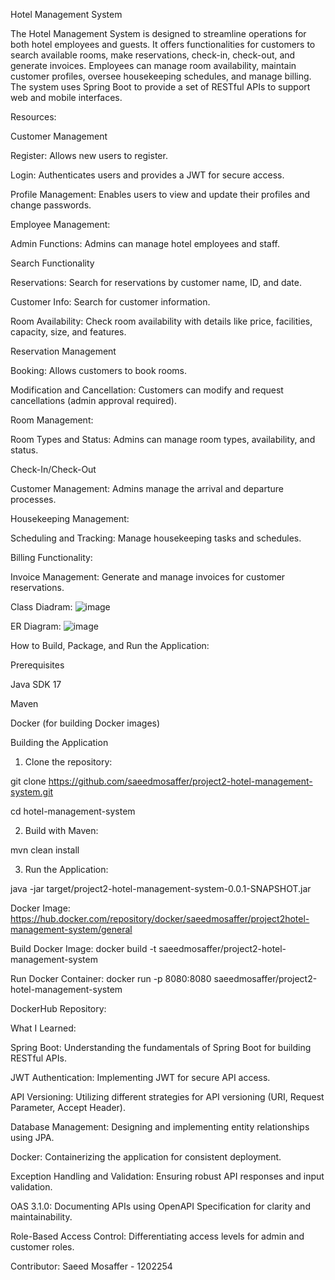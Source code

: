 Hotel Management System

The Hotel Management System is designed to streamline operations for both hotel employees and guests. It offers functionalities for customers to search available rooms, make reservations, check-in, check-out, and generate invoices. Employees can manage room availability, maintain customer profiles, oversee housekeeping schedules, and manage billing. The system uses Spring Boot to provide a set of RESTful APIs to support web and mobile interfaces.

Resources:

Customer Management

Register: Allows new users to register.

Login: Authenticates users and provides a JWT for secure access.

Profile Management: Enables users to view and update their profiles and change passwords.

Employee Management:

Admin Functions: Admins can manage hotel employees and staff.

Search Functionality

Reservations: Search for reservations by customer name, ID, and date.

Customer Info: Search for customer information.

Room Availability: Check room availability with details like price, facilities, capacity, size, and features.

Reservation Management

Booking: Allows customers to book rooms.

Modification and Cancellation: Customers can modify and request cancellations (admin approval required).

Room Management:

Room Types and Status: Admins can manage room types, availability, and status.

Check-In/Check-Out

Customer Management: Admins manage the arrival and departure processes.

Housekeeping Management:

Scheduling and Tracking: Manage housekeeping tasks and schedules.

Billing Functionality:

Invoice Management: Generate and manage invoices for customer reservations.

Class Diadram: 
![image](https://github.com/saeedmosaffer/project2-hotel-management-system/assets/132621749/dd25b4c4-b326-4d40-be23-35edc6f69e52)

ER Diagram:
![image](https://github.com/saeedmosaffer/project2-hotel-management-system/assets/132621749/b7c13ad9-12aa-4866-9346-0a2610d38519)


How to Build, Package, and Run the Application:

Prerequisites

Java SDK 17

Maven

Docker (for building Docker images)

Building the Application

1. Clone the repository:

git clone https://github.com/saeedmosaffer/project2-hotel-management-system.git

cd hotel-management-system

2. Build with Maven:

mvn clean install

3. Run the Application:
   
java -jar target/project2-hotel-management-system-0.0.1-SNAPSHOT.jar

Docker Image:
https://hub.docker.com/repository/docker/saeedmosaffer/project2hotel-management-system/general

Build Docker Image: docker build -t saeedmosaffer/project2-hotel-management-system

Run Docker Container: docker run -p 8080:8080 saeedmosaffer/project2-hotel-management-system

DockerHub Repository: 

What I Learned:

Spring Boot: Understanding the fundamentals of Spring Boot for building RESTful APIs.

JWT Authentication: Implementing JWT for secure API access.

API Versioning: Utilizing different strategies for API versioning (URI, Request Parameter, Accept Header).

Database Management: Designing and implementing entity relationships using JPA.

Docker: Containerizing the application for consistent deployment.

Exception Handling and Validation: Ensuring robust API responses and input validation.

OAS 3.1.0: Documenting APIs using OpenAPI Specification for clarity and maintainability.

Role-Based Access Control: Differentiating access levels for admin and customer roles.


Contributor:
Saeed Mosaffer - 1202254
